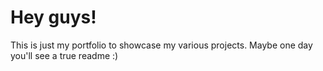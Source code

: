 # Hey guys!

This is just my portfolio to showcase my various projects.
Maybe one day you'll see a true readme :)